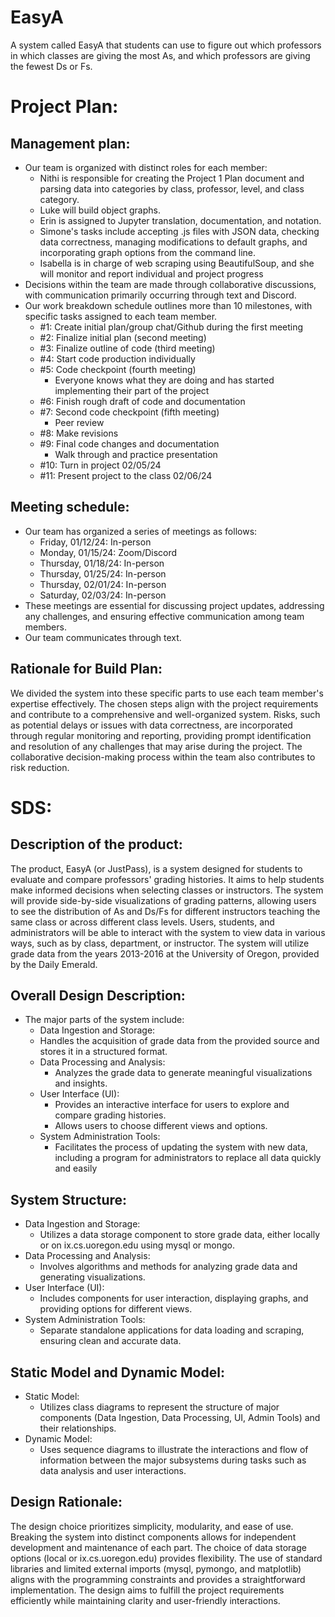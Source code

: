 # EasyA
A system called EasyA that students can use to figure out which professors in which classes are giving the most As, and which professors are giving the fewest Ds or Fs.

# Project Plan:
## Management plan:
- Our team is organized with distinct roles for each member:
  - Nithi is responsible for creating the Project 1 Plan document and parsing data into categories by class, professor, level, and class category.
  - Luke will build object graphs.
  - Erin is assigned to Jupyter translation, documentation, and notation.
  - Simone's tasks include accepting .js files with JSON data, checking data correctness, managing modifications to default graphs, and incorporating graph options from the command line.
  - Isabella is in charge of web scraping using BeautifulSoup, and she will monitor and report individual and project progress
- Decisions within the team are made through collaborative discussions, with communication primarily occurring through text and Discord. 
- Our work breakdown schedule outlines more than 10 milestones, with specific tasks assigned to each team member. 
  - #1: Create initial plan/group chat/Github during the first meeting
  - #2: Finalize initial plan (second meeting)
  - #3: Finalize outline of code (third meeting)
  - #4: Start code production individually
  - #5: Code checkpoint (fourth meeting)
    - Everyone knows what they are doing and has started implementing their part of the project
  - #6: Finish rough draft of code and documentation
  - #7: Second code checkpoint (fifth meeting)
    - Peer review
  - #8: Make revisions
  - #9: Final code changes and documentation
      - Walk through and practice presentation
  - #10: Turn in project 02/05/24
  - #11: Present project to the class 02/06/24
 
## Meeting schedule:
- Our team has organized a series of meetings as follows:
  - Friday, 01/12/24: In-person
  - Monday, 01/15/24: Zoom/Discord
  - Thursday, 01/18/24: In-person
  - Thursday, 01/25/24: In-person
  - Thursday, 02/01/24: In-person
  - Saturday, 02/03/24: In-person
- These meetings are essential for discussing project updates, addressing any challenges, and ensuring effective communication among team members.
- Our team communicates through text. 

## Rationale for Build Plan:
We divided the system into these specific parts to use each team member's expertise effectively. The chosen steps align with the project requirements and contribute to a comprehensive and well-organized system. Risks, such as potential delays or issues with data correctness, are incorporated through regular monitoring and reporting, providing prompt identification and resolution of any challenges that may arise during the project. The collaborative decision-making process within the team also contributes to risk reduction. 

# SDS:
## Description of the product:
The product, EasyA (or JustPass), is a system designed for students to evaluate and compare professors' grading histories. It aims to help students make informed decisions when selecting classes or instructors. The system will provide side-by-side visualizations of grading patterns, allowing users to see the distribution of As and Ds/Fs for different instructors teaching the same class or across different class levels. Users, students, and administrators will be able to interact with the system to view data in various ways, such as by class, department, or instructor. The system will utilize grade data from the years 2013-2016 at the University of Oregon, provided by the Daily Emerald. 

## Overall Design Description:
- The major parts of the system include:
  -  Data Ingestion and Storage: 
    - Handles the acquisition of grade data from the provided source and stores it in a structured format.
  - Data Processing and Analysis: 
    - Analyzes the grade data to generate meaningful visualizations and insights.
  - User Interface (UI): 
    - Provides an interactive interface for users to explore and compare grading histories. 
    - Allows users to choose different views and options.
  - System Administration Tools: 
    - Facilitates the process of updating the system with new data, including a program for administrators to replace all data quickly and easily

## System Structure:
- Data Ingestion and Storage: 
  - Utilizes a data storage component to store grade data, either locally or on ix.cs.uoregon.edu using mysql or mongo.
- Data Processing and Analysis: 
  - Involves algorithms and methods for analyzing grade data and generating visualizations.
- User Interface (UI): 
  - Includes components for user interaction, displaying graphs, and providing options for different views.
- System Administration Tools: 
  - Separate standalone applications for data loading and scraping, ensuring clean and accurate data.
 
## Static Model and Dynamic Model:
- Static Model: 
  - Utilizes class diagrams to represent the structure of major components (Data Ingestion, Data Processing, UI, Admin Tools) and their relationships.
- Dynamic Model: 
  - Uses sequence diagrams to illustrate the interactions and flow of information between the major subsystems during tasks such as data analysis and user interactions.

## Design Rationale:
The design choice prioritizes simplicity, modularity, and ease of use. Breaking the system into distinct components allows for independent development and maintenance of each part. The choice of data storage options (local or ix.cs.uoregon.edu) provides flexibility. The use of standard libraries and limited external imports (mysql, pymongo, and matplotlib) aligns with the programming constraints and provides a straightforward implementation. The design aims to fulfill the project requirements efficiently while maintaining clarity and user-friendly interactions.



